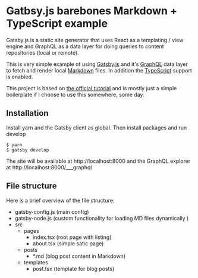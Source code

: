# Gatbsy.js barebones Markdown + TypeScript example

Gatsby.js is a static site generator that uses React as a templating / view engine and GraphQL as a data layer for doing queries to content repositories (local or remote).

This is very simple example of using <a href="https://www.gatsbyjs.org">Gatsby.js</a> and it's <a href="http://graphql.org">GraphQL</a> data layer to fetch and render local <a href="https://daringfireball.net/projects/markdown/syntax">Markdown</a> files. In addition the <a href="http://typescriptlang.org">TypeScript</a> support is enabled.

This project is based on <a href="https://www.gatsbyjs.org/tutorial/">the official tutorial</a> and is mostly just a simple boilerplate if I choose to use this somewhere, some day.

## Installation

Install yarn and the Gatsby client as global. Then install packages and run develop

```
$ yarn
$ gatsby develop
```

The site will be available at http://localhost:8000 and the GraphQL explorer at http://localhost:8000/___graphql

## File structure

Here is a brief overview of the file structure:

- gatsby-config.js (main config)
- gatsby-node.js (custom functionality for loading MD files dynamically )
- src
  - pages
    - index.tsx (root page with listing)
    - about.tsx (simple satic page)
  - posts
    - *.md (blog post content in Markdown)
  - templates
    - post.tsx (template for blog posts)
